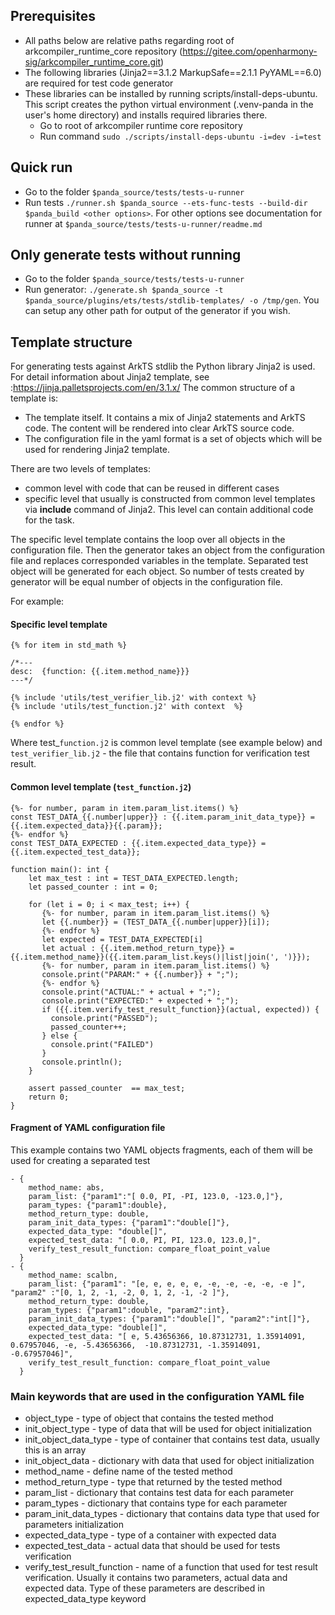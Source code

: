 ##  Prerequisites
- All paths below are relative paths regarding root of arkcompiler_runtime_core repository (<https://gitee.com/openharmony-sig/arkcompiler_runtime_core.git>)
- The following libraries (Jinja2==3.1.2  MarkupSafe==2.1.1  PyYAML==6.0) are required for test code generator
- These libraries can be installed by running scripts/install-deps-ubuntu. This script creates the python virtual environment (.venv-panda in the user's home directory) and installs required libraries there.
  - Go to root of arkcompiler runtime core repository
  - Run command `sudo ./scripts/install-deps-ubuntu -i=dev -i=test`

## Quick run
- Go to the folder `$panda_source/tests/tests-u-runner`
- Run tests `./runner.sh $panda_source --ets-func-tests --build-dir $panda_build <other options>`. For other options see documentation for runner at `$panda_source/tests/tests-u-runner/readme.md`

## Only generate tests without running
- Go to the folder `$panda_source/tests/tests-u-runner`
- Run generator: `./generate.sh $panda_source -t $panda_source/plugins/ets/tests/stdlib-templates/ -o /tmp/gen`. You can setup any other path for output of the generator if you wish.

## Template structure
For generating tests against ArkTS stdlib the Python library Jinja2 is used. For detail information about Jinja2 template, see :<https://jinja.palletsprojects.com/en/3.1.x/>
The common structure of a template is:

- The template itself. It contains a mix of Jinja2 statements and ArkTS code. The content will be rendered into clear ArkTS source code. 
- The configuration file in the yaml format is a set of objects which will be used for rendering Jinja2 template. 

There are two levels of templates:

  - common level with code that can be reused in different cases
  - specific level that usually is constructed from common level templates via **include** command of Jinja2. This level can contain additional code for the task.
  
  
The specific level template contains the loop over all objects in the configuration file. Then the generator takes an object from the configuration file and replaces corresponded variables in the template. Separated test object will be generated for each object. So number of tests created by generator will be equal number of objects in the configuration file. 


For example:

#### Specific level template
```
{% for item in std_math %}

/*---
desc:  {function: {{.item.method_name}}}
---*/

{% include 'utils/test_verifier_lib.j2' with context %}
{% include 'utils/test_function.j2' with context  %}

{% endfor %}
```
Where test_`function.j2` is common level template (see example below) and `test_verifier_lib.j2` - the file that contains function for verification test result.
#### Common level template (`test_function.j2`)
```
{%- for number, param in item.param_list.items() %}
const TEST_DATA_{{.number|upper}} : {{.item.param_init_data_type}} = {{.item.expected_data}}{{.param}};
{%- endfor %}
const TEST_DATA_EXPECTED : {{.item.expected_data_type}} = {{.item.expected_test_data}};

function main(): int {
    let max_test : int = TEST_DATA_EXPECTED.length;
    let passed_counter : int = 0;

    for (let i = 0; i < max_test; i++) {
       {%- for number, param in item.param_list.items() %}
       let {{.number}} = (TEST_DATA_{{.number|upper}}[i]);
       {%- endfor %}	 
       let expected = TEST_DATA_EXPECTED[i]
       let actual : {{.item.method_return_type}} =  {{.item.method_name}}({{.item.param_list.keys()|list|join(', ')}});
       {%- for number, param in item.param_list.items() %}
       console.print("PARAM:" + {{.number}} + ";");
       {%- endfor %}	 
       console.print("ACTUAL:" + actual + ";");
       console.print("EXPECTED:" + expected + ";");
       if ({{.item.verify_test_result_function}}(actual, expected)) {
         console.print("PASSED");
         passed_counter++;
       } else {
         console.print("FAILED")
       }
       console.println();
    }

    assert passed_counter  == max_test;
    return 0;
}

```
#### Fragment of YAML configuration file
This example contains two YAML objects fragments, each of them will be used for creating a separated test
```
- {
    method_name: abs,
    param_list: {"param1":"[ 0.0, PI, -PI, 123.0, -123.0,]"},
    param_types: {"param1":double},
    method_return_type: double,
    param_init_data_types: {"param1":"double[]"},
    expected_data_type: "double[]",
    expected_test_data: "[ 0.0, PI, PI, 123.0, 123.0,]",
    verify_test_result_function: compare_float_point_value
  }
- {
    method_name: scalbn,
    param_list: {"param1": "[e, e, e, e, e, -e, -e, -e, -e, -e ]", "param2" :"[0, 1, 2, -1, -2, 0, 1, 2, -1, -2 ]"},
    method_return_type: double,
    param_types: {"param1":double, "param2":int},
    param_init_data_types: {"param1":"double[]", "param2":"int[]"},
    expected_data_type: "double[]",
    expected_test_data: "[ e, 5.43656366, 10.87312731, 1.35914091, 0.67957046, -e, -5.43656366,  -10.87312731, -1.35914091, -0.67957046]",
    verify_test_result_function: compare_float_point_value
  }

```
### Main keywords that are used in the configuration YAML file
- object_type - type of object that contains the tested method
- init_object_type - type of data that will be used for object initialization
- init_object_data_type - type of container that contains test data, usually this is an array
- init_object_data - dictionary with data that used for object initialization
- method_name - define name of the tested method
- method_return_type - type that returned by the tested method
- param_list - dictionary that contains test data for each parameter
- param_types - dictionary that contains type for each parameter
- param_init_data_types - dictionary that contains data type that used for parameters initialization
- expected_data_type - type of a container with expected data
- expected_test_data - actual data that should be used for tests verification
- verify_test_result_function - name of a function that used for test result verification. Usually it contains two parameters, actual data and expected data. Type of these parameters are described in expected_data_type keyword
